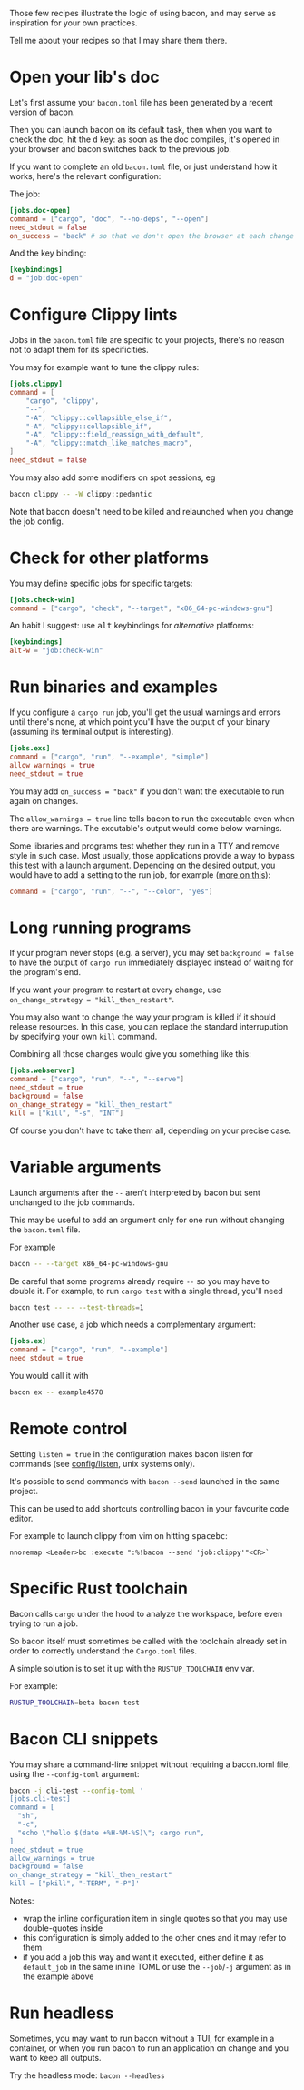 
Those few recipes illustrate the logic of using bacon, and may serve as inspiration for your own practices.

Tell me about your recipes so that I may share them there.

# Open your lib's doc

Let's first assume your `bacon.toml` file has been generated by a recent version of bacon.

Then you can launch bacon on its default task, then when you want to check the doc, hit the <kbd>d</kbd> key: as soon as the doc compiles, it's opened in your browser and bacon switches back to the previous job.

If you want to complete an old `bacon.toml` file, or just understand how it works, here's the relevant configuration:

The job:

```TOML
[jobs.doc-open]
command = ["cargo", "doc", "--no-deps", "--open"]
need_stdout = false
on_success = "back" # so that we don't open the browser at each change
```

And the key binding:

```TOML
[keybindings]
d = "job:doc-open"
```

# Configure Clippy lints

Jobs in the `bacon.toml` file are specific to your projects, there's no reason not to adapt them for its specificities.

You may for example want to tune the clippy rules:

```TOML
[jobs.clippy]
command = [
	"cargo", "clippy",
	"--",
	"-A", "clippy::collapsible_else_if",
	"-A", "clippy::collapsible_if",
	"-A", "clippy::field_reassign_with_default",
	"-A", "clippy::match_like_matches_macro",
]
need_stdout = false
```

You may also add some modifiers on spot sessions, eg

```bash
bacon clippy -- -W clippy::pedantic
```

Note that bacon doesn't need to be killed and relaunched when you change the job config.

# Check for other platforms

You may define specific jobs for specific targets:

```toml
[jobs.check-win]
command = ["cargo", "check", "--target", "x86_64-pc-windows-gnu"]
```

An habit I suggest: use <kbd>alt</kbd> keybindings for *alternative* platforms:

```toml
[keybindings]
alt-w = "job:check-win"
```

# Run binaries and examples

If you configure a `cargo run` job, you'll get the usual warnings and errors until there's none, at which point you'll have the output of your binary (assuming its terminal output is interesting).

```toml
[jobs.exs]
command = ["cargo", "run", "--example", "simple"]
allow_warnings = true
need_stdout = true
```

You may add `on_success = "back"` if you don't want the executable to run again on changes.

The `allow_warnings = true` line tells bacon to run the executable even when there are warnings. The excutable's output would come below warnings.

Some libraries and programs test whether they run in a TTY and remove style in such case.
Most usually, those applications provide a way to bypass this test with a launch argument.
Depending on the desired output, you would have to add a setting to the run job, for example
([more on this](https://github.com/Canop/bacon/issues/89#issuecomment-1257752297)):

```toml
command = ["cargo", "run", "--", "--color", "yes"]
```

# Long running programs

If your program never stops (e.g. a server), you may set `background = false` to have the output of `cargo run` immediately displayed instead of waiting for the program's end.

If you want your program to restart at every change, use `on_change_strategy = "kill_then_restart"`.

You may also want to change the way your program is killed if it should release resources.
In this case, you can replace the standard interrupution by specifying your own `kill` command.

Combining all those changes would give you something like this:

```toml
[jobs.webserver]
command = ["cargo", "run", "--", "--serve"]
need_stdout = true
background = false
on_change_strategy = "kill_then_restart"
kill = ["kill", "-s", "INT"]
```

Of course you don't have to take them all, depending on your precise case.

# Variable arguments

Launch arguments after the `--` aren't interpreted by bacon but sent unchanged to the job commands.

This may be useful to add an argument only for one run without changing the `bacon.toml` file.

For example

```bash
bacon -- --target x86_64-pc-windows-gnu
```

Be careful that some programs already require `--` so you may have to double it.
For example, to run `cargo test` with a single thread, you'll need

```bash
bacon test -- -- --test-threads=1
```

Another use case, a job which needs a complementary argument:


```toml
[jobs.ex]
command = ["cargo", "run", "--example"]
need_stdout = true
```

You would call it with

```bash
bacon ex -- example4578
```

# Remote control

Setting `listen = true` in the configuration makes bacon listen for commands (see [config/listen](../config#listen), unix systems only).

It's possible to send commands with `bacon --send` launched in the same project.

This can be used to add shortcuts controlling bacon in your favourite code editor.

For example to launch clippy from vim on hitting <kbd>space</kbd><kbd>b</kbd><kbd>c</kbd>:

```vim
nnoremap <Leader>bc :execute ":%!bacon --send 'job:clippy'"<CR>`
```

# Specific Rust toolchain

Bacon calls `cargo` under the hood to analyze the workspace, before even trying to run a job.

So bacon itself must sometimes be called with the toolchain already set in order to correctly understand the `Cargo.toml` files.

A simple solution is to set it up with the `RUSTUP_TOOLCHAIN` env var.

For example:

```bash
RUSTUP_TOOLCHAIN=beta bacon test
```

# Bacon CLI snippets

You may share a command-line snippet without requiring a bacon.toml file, using the `--config-toml` argument:

```bash
bacon -j cli-test --config-toml '
[jobs.cli-test]
command = [
  "sh",
  "-c",
  "echo \"hello $(date +%H-%M-%S)\"; cargo run",
]
need_stdout = true
allow_warnings = true
background = false
on_change_strategy = "kill_then_restart"
kill = ["pkill", "-TERM", "-P"]'
```

Notes:

* wrap the inline configuration item in single quotes so that you may use double-quotes inside
* this configuration is simply added to the other ones and it may refer to them
* if you add a job this way and want it executed, either define it as `default_job` in the same inline TOML or use the `--job`/`-j` argument as in the example above

# Run headless

Sometimes, you may want to run bacon without a TUI, for example in a container, or when you run bacon to run an application on change and you want to keep all outputs.

Try the headless mode: `bacon --headless`


